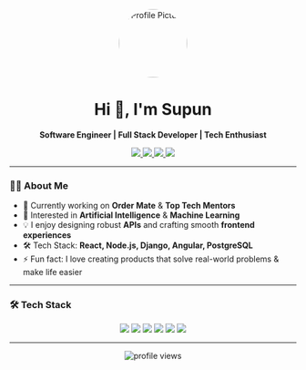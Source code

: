 <!-- Profile Header -->
<p align="center">
  <img src="https://github.com/Smrandeni.png" width="120" style="border-radius:50%" alt="Profile Picture"/>
</p>

<h1 align="center">Hi 👋, I'm Supun</h1>
<p align="center">
  <b>Software Engineer | Full Stack Developer | Tech Enthusiast</b>
</p>

<!-- Badges -->
<p align="center">
  <a href="mailto:supunrandeniya16@gmail.com">
    <img src="https://img.shields.io/badge/Email-D14836?style=for-the-badge&logo=gmail&logoColor=white"/>
  </a>
  <a href="[https://www.linkedin.com/in/supun-randeniya/](https://www.linkedin.com/in/supun-randeniya-/">
    <img src="https://img.shields.io/badge/LinkedIn-0A66C2?style=for-the-badge&logo=linkedin&logoColor=white"/>
  </a>
  <a href="[https://twitter.com/supunrandeniya](https://x.com/SupunRande46157)">
    <img src="https://img.shields.io/badge/Twitter-1DA1F2?style=for-the-badge&logo=twitter&logoColor=white"/>
  </a>
  <a href="https://github.com/supunrandeniya">
    <img src="https://img.shields.io/badge/GitHub-181717?style=for-the-badge&logo=github&logoColor=white"/>
  </a>
</p>


---

<!-- Bio Section -->
### 🧑‍💻 About Me

- 🚀 Currently working on **Order Mate** & **Top Tech Mentors**  
- 🤖 Interested in **Artificial Intelligence** & **Machine Learning**  
- 💡 I enjoy designing robust **APIs** and crafting smooth **frontend experiences**  
- 🛠️ Tech Stack: **React, Node.js, Django, Angular, PostgreSQL**  
- ⚡ Fun fact: I love creating products that solve real-world problems & make life easier 

---

<!-- Tech Stack Section -->
### 🛠️ Tech Stack

<p align="center">
  <!-- Programming Languages -->
  <img src="https://skillicons.dev/icons?i=js,ts,py" />
  <!-- Frontend -->
  <img src="https://skillicons.dev/icons?i=react,angular" />
  <!-- Backend -->
  <img src="https://skillicons.dev/icons?i=nodejs,express,django" />
  <!-- Databases -->
  <img src="https://skillicons.dev/icons?i=postgresql,mongodb" />
  <!-- AI/ML & Data -->
  <img src="https://skillicons.dev/icons?i=tensorflow,pytorch" />
  <!-- DevOps & Tools -->
  <img src="https://skillicons.dev/icons?i=aws,docker,git,figma" />
</p>

---

<!-- Footer -->
<p align="center">
  <img src="https://komarev.com/ghpvc/?username=Smrandeni&style=flat-square" alt="profile views"/>
</p>
